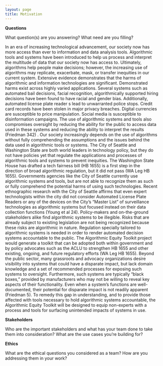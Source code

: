 ```yaml
---
layout: page
title: Motivation
---
```


**Questions**

What question(s) are you answering?
What need are you filling?


In an era of increasing technological advancement, our society now has more access than ever to information and data analysis tools. Algorithmic tools and systems have been introduced to help us process and interpret the multitude of data that our society now has access to. Ultimately, algorithms help people make decisions; however, the increasing use of algorithms may replicate, exacerbate, mask, or transfer inequities in our current system. Extensive evidence demonstrates that the harms of algorithmic and information technologies are significant. Demonstrated harms exist across highly varied applications. Several systems such as automated bail decisions, facial recognition, algorithmically supported hiring decisions have been found to have racial and gender bias. Additionally, automated license plate reader
s lead to unwarranted police stops. Credit card records have been stolen in major privacy breaches. Digital currencies are susceptible to price manipulation. Social media is susceptible to disinformation campaigns.
The use of algorithmic systems and tools also compromises oversight by reducing the ability for the public to access data used in these systems and reducing the ability to interpret the results (Friedman 342) . Our society increasingly depends on the use of algorithms without fully comprehending the assumptions and the issues behind the data used in algorithmic tools or systems. The City of Seattle and Washington State are both world leaders in technology policy, but they do not have policies yet that regulate the applications and processes of algorithmic tools and systems to prevent inequities. The Washington State House has drafted a tech fairness bill (HB 1655) is a first step in the direction of broad algorithmic regulation, but it did not pass (WA Leg HB 1655). Governments agencies like the City of Seattle currently use algorithmic systems and tools, but are not able to recognize them as such or fully comprehend the potential harms of using such technologies. Recent ethnographic research with the City of Seattle affirms that even expert technologists within the city did not consider Automated License Plate Readers or any of the devices on the City’s “Master List” of surveillance technologies as algorithmic systems but focused instead on their data collection functions (Young et al 24). Policy-makers and on-the-ground stakeholders alike find algorithmic systems to be illegible. Risks that are already subject to existing legislation are not being recognized because these risks are algorithmic in nature. Regulation specially tailored to algorithmic systems is needed in order to render automated decision systems accountable to the public. 
The Algorithmic Equity Toolkit project would generate a toolkit that can be adopted both within government and by policy advocates such as the ACLU to strengthen HB 1655 and other existing, ongoing, and future regulatory efforts (WA Leg HB 1655). Beyond the public sector, many grassroots and advocacy organizations desire visibility into systems that could have a disparate impact, but lack domain knowledge and a set of recommended processes for exposing such systems to oversight. Furthermore, such systems are typically “black boxes,” provided by manufacturers who may not be willing to reveal key aspects of their functionality. Even when a system’s functions are well-documented, their potential for disparate impact is not readily apparent (Friedman 5). To remedy this gap in understanding, and to provide those affected with tools necessary to hold algorithmic systems accountable, the Algorithmic Equity Toolkit will be designed to equip non-experts with a process and tools for surfacing unintended impacts of systems in use.


**Stakeholders**

Who are the important stakeholders and what has your team done to take them into consideration?
What are the use cases you’re building for?

**Ethics**

What are the ethical questions you considered as a team?
How are you addressing them in your work?
